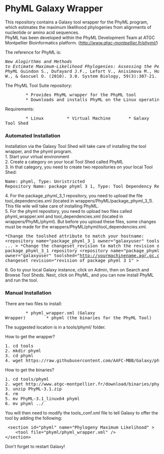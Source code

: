 # **PhyML Galaxy Wrapper** <br>
This repository contains a Galaxy tool wrapper for the PhyML program, which estimates the maximum likelihood phylogenies from alignments of nucleotide or amino acid sequences. <br>
PhyML has been developed within the PhyML Development Team at ATGC Montpellier Bioinformatics platform. (*http://www.atgc-montpellier.fr/phyml/*)

The reference for PhyML is: <br>
	<pre>*New Alogirthms and Methods to Estimate Maximum-Likelihood Phylogenies: Assessing the Performance of PhyML* 
Guindon S., Dufayard J.F., Lefort V., Anisimova M., Hordijk W., & Gascuel O. (2010). 3.0. 
System Biology, 59(3):307-21. </pre>

The PhyML Tool Suite repository: <br>
<pre>&#9;* Provides PhyML wrapper for the PhyML tool 
&#9;* Downloads and installs PhyML on the Linux operating system  </pre>

Requirements: <br>
	<pre>&#9;* Linux 
	&#9;* Virtual Machine 
	&#9;* Galaxy
	&#9;* Galaxy Tool Shed </pre>


### **Automated Installation** <br>
Installation via the Galaxy Tool Shed will take care of installing the tool wrapper, and the phyml program. <br>
	1. Start your virtual environment <br>
	2. Create a category on your local Tool Shed called PhyML <br>
	3. In that category, you need to create two repositories on your local Tool Shed: <br>
		<pre>Name: phyml, Type: Unristricted Repository 
Name: package_phyml_3_1, Type: Tool Dependency Repository </pre>

</pre>	4. For the package_phyml_3_1 repository, you need to upload the file tool_dependencies.xml (located in wrappers/PhyML/package_phyml_3_1). This file wile will take care of installing PhyML. <br>
	5. For the phyml repository, you need to upload two files called phyml_wrapper.xml and tool_dependencies.xml  (located in wrappers/PhyML/phyml). But before you upload these files, some changes must be made for the 	 wrappers/PhyML/phyml/tool_dependencies.xml. <br>
	<pre>*Change the toolshed attribute to match your hostname: 
		&lt;repository name="package_phyml_3_1 owner="galaxyuser" toolshed="http://yourmachinename.agr.gc.ca:9009"  ... >
*Change the changeset_revision to match the revision of the package_phyml_3_1 repository
		&lt;repository name="package_phyml_3_1 owner="galaxyuser" toolshed="http://yourmachinename.agr.gc.ca:9009" changeset_revision="revision of package_phyml_3_1" > </pre>

</pre> 6. Go to your local Galaxy instance, click on Admin, then on Search and Browse Tool Sheds. Next, click on PhyML, and you can now install PhyML and run the tool.

### **Manual Installation**
There are two files to install: 
	<pre>&#9;* phyml_wrapper.xml (Galaxy Wrapper)
	&#9;* phyml (the binaries for the PhyML Tool) </pre>

The suggested location is in a tools/phyml/ folder. 

How to get the wrapper?
<pre>1. cd tools
2. mkdir phyml
3. cd phyml
4. wget https://raw.githubusercontent.com/AAFC-MBB/Galaxy/phyml/wrappers/PhyML/phyml/phyml_wrapper.xml </pre>

How to get the binaries?
<pre>1. cd tools/phyml
2. wget http://www.atgc-montpellier.fr/download/binaries/phyml/PhyML-3.1.zip
3. unzip PhyML-3.1.zip
4. rm <everything except PhyML-3.1_linux64>
5. mv PhyML-3.1_linux64 phyml
6. mv phyml ../ </pre>

You will then need to modify the tools_conf.xml file to tell Galaxy to offer the tool by adding the following:
<pre> &lt;section id="phyml" name="Phylogeny Maximum Likelihood" >
    &lt;tool file="phyml/phyml_wrapper.xml" />
&lt;/section> </pre>

Don't forget to restart Galaxy!

			




